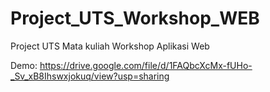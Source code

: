 # Project_UTS_Workshop_WEB
Project UTS Mata kuliah Workshop Aplikasi Web

Demo: https://drive.google.com/file/d/1FAQbcXcMx-fUHo-_Sv_xB8Ihswxjokuq/view?usp=sharing
